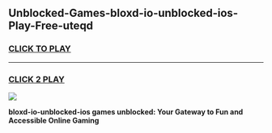 
## Unblocked-Games-bloxd-io-unblocked-ios-Play-Free-uteqd
<h3>
<a href="https://premium76.site?title=bloxd-io-unblocked-ios&ref=23A">CLICK TO PLAY</a></h3>
<hr>

<h3>
<a href="https://premium76.site?title=bloxd-io-unblocked-ios&ref=23A">CLICK 2 PLAY</a>
  
</h3>

<a href="https://premium76.site?title=bloxd-io-unblocked-ios&ref=23A"><img src="https://clearcache.store/games.png"></a>


**bloxd-io-unblocked-ios games unblocked: Your Gateway to Fun and Accessible Online Gaming**
